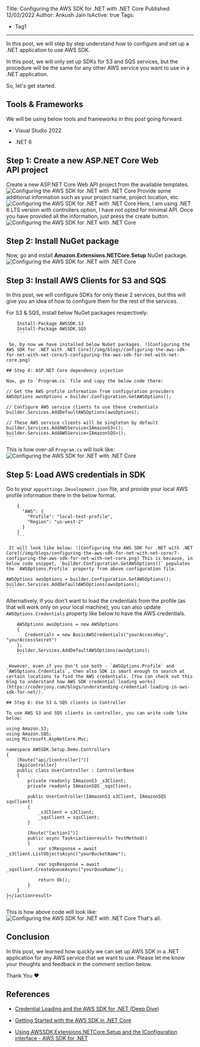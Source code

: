 Title: Configuring the AWS SDK for .NET with .NET Core
Published: 12/02/2022
Author: Ankush Jain
IsActive: true
Tags:
  - Tag1
---
In this post, we will step by step understand how to configure and set up a .NET application to use AWS SDK.

In this post, we will only set up SDKs for S3 and SQS services, but the procedure will be the same for any other AWS service you want to use in a .NET application.

So, let's get started.

## Tools & Frameworks

We will be using below tools and frameworks in this post going forward.

*   Visual Studio 2022

*   .NET 6



## Step 1: Create a new ASP.NET Core Web API project

Create a new ASP.NET Core Web API project from the available templates. ![Configuring the AWS SDK for .NET with .NET Core](/img/blogs/configuring-the-aws-sdk-for-net-with-net-core/1-configuring-the-aws-sdk-for-net-with-net-core.png) Provide some additional information such as your project name, project location, etc. ![Configuring the AWS SDK for .NET with .NET Core](/img/blogs/configuring-the-aws-sdk-for-net-with-net-core/2-configuring-the-aws-sdk-for-net-with-net-core.png) Here, I am using .NET 6 LTS version with controllers option, I have not opted for minimal API. Once you have provided all the information, just press the create button. ![Configuring the AWS SDK for .NET with .NET Core](/img/blogs/configuring-the-aws-sdk-for-net-with-net-core/3-configuring-the-aws-sdk-for-net-with-net-core.png)

## Step 2: Install NuGet package

Now, go and install **Amazon.Extensions.NETCore.Setup** NuGet package. ![Configuring the AWS SDK for .NET with .NET Core](/img/blogs/configuring-the-aws-sdk-for-net-with-net-core/4-configuring-the-aws-sdk-for-net-with-net-core.png)

## Step 3: Install AWS Clients for S3 and SQS

In this post, we will configure SDKs for only these 2 services, but this will give you an idea of how to configure them for the rest of the services.

For S3 & SQS, install below NuGet packages respectively:

```
    Install-Package AWSSDK.S3
    Install-Package AWSSDK.SQS
    ```

 So, by now we have installed below NuGet packages. ![Configuring the AWS SDK for .NET with .NET Core](/img/blogs/configuring-the-aws-sdk-for-net-with-net-core/5-configuring-the-aws-sdk-for-net-with-net-core.png)

## Step 4: ASP.NET Core dependency injection

Now, go to `Program.cs` file and copy the below code there:

```
    // Get the AWS profile information from configuration providers
    AWSOptions awsOptions = builder.Configuration.GetAWSOptions();

    // Configure AWS service clients to use these credentials
    builder.Services.AddDefaultAWSOptions(awsOptions);

    // These AWS service clients will be singleton by default
    builder.Services.AddAWSService<IAmazonS3>();
    builder.Services.AddAWSService<IAmazonSQS>();
    ```

 This is how over-all `Program.cs` will look like: ![Configuring the AWS SDK for .NET with .NET Core](/img/blogs/configuring-the-aws-sdk-for-net-with-net-core/6-configuring-the-aws-sdk-for-net-with-net-core.png)

## Step 5: Load AWS credentials in SDK

Go to your `appsettings.Development.json` file, and provide your local AWS profile information there in the below format.

```
    {
      "AWS": {
        "Profile": "local-test-profile",
        "Region": "us-west-2"
      }
    }
    ```

 It will look like below: ![Configuring the AWS SDK for .NET with .NET Core](/img/blogs/configuring-the-aws-sdk-for-net-with-net-core/7-configuring-the-aws-sdk-for-net-with-net-core.png) This is because, in below code snippet, `builder.Configuration.GetAWSOptions()` populates the `AWSOptions.Profile` property from above configuration file.

```
    AWSOptions awsOptions = builder.Configuration.GetAWSOptions();
    builder.Services.AddDefaultAWSOptions(awsOptions);
    ```

 Alternatively, if you don't want to load the credentials from the profile (as that will work only on your local machine), you can also update `AWSOptions.Credentials` property like below to have the AWS credentials.

```
    AWSOptions awsOptions = new AWSOptions 
    {
       Credentials = new BasicAWSCredentials("yourAccessKey", "yourAccessSecret")
    };
    builder.Services.AddDefaultAWSOptions(awsOptions);
    ```

 However, even if you don't use both - `AWSOptions.Profile` and `AWSOptions.Crdentials`, then also SDK is smart enough to search at certain locations to find the AWS credentials. [You can check out this blog to understand how AWS SDK credential loading works](https://coderjony.com/blogs/understanding-credential-loading-in-aws-sdk-for-net/).

## Step 6: Use S3 & SQS clients in Controller

To use AWS S3 and SQS clients in controller, you can write code like below:

```
    using Amazon.S3;
    using Amazon.SQS;
    using Microsoft.AspNetCore.Mvc;

    namespace AWSSDK.Setup.Demo.Controllers
    {
        [Route("api/[controller]")]
        [ApiController]
        public class UserController : ControllerBase
        {
            private readonly IAmazonS3 _s3Client;
            private readonly IAmazonSQS _sqsClient;

            public UserController(IAmazonS3 s3Client, IAmazonSQS sqsClient)
            {
                _s3Client = s3Client;
                _sqsClient = sqsClient;
            }

            [Route("[action]")]
            public async Task<iactionresult> TestMethod()
            {
                var s3Response = await _s3Client.ListObjectsAsync("yourBucketName");

                var sqsResponse = await _sqsClient.CreateQueueAsync("yourQuueName");

                return Ok();
            }
        }
    }</iactionresult>
    ```

 This is how above code will look like: ![Configuring the AWS SDK for .NET with .NET Core](/img/blogs/configuring-the-aws-sdk-for-net-with-net-core/8-configuring-the-aws-sdk-for-net-with-net-core.png) That's all.

## Conclusion

In this post, we learned how quickly we can set up AWS SDK in a .NET application for any AWS service that we want to use. Please let me know your thoughts and feedback in the comment section below.

Thank You ❤️

## References

*   [Credential Loading and the AWS SDK for .NET (Deep Dive)](https://www.stevejgordon.co.uk/credential-loading-and-the-aws-sdk-for-dotnet-deep-dive)

*   [Getting Started with the AWS SDK in .NET Core](https://www.stevejgordon.co.uk/getting-started-with-the-aws-sdk-in-net-core-part-1)

*   [Using AWSSDK.Extensions.NETCore.Setup and the IConfiguration interface - AWS SDK for .NET](https://docs.aws.amazon.com/sdk-for-net/v3/developer-guide/net-dg-config-netcore.html)


                